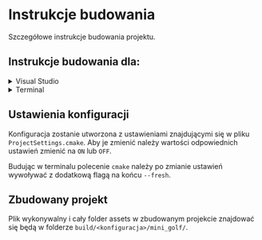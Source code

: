 # Instrukcje budowania

Szczegółowe instrukcje budowania projektu.

## Instrukcje budowania dla:

<details>
<summary>Visual Studio</summary>

Budowanie przy pomocy VS jest banalne. Wystarczy otworzyć projekt. VS sam znajdzie pliki CMake. 
Należy u góry wybrać jedynie rodzaj konfiguracji i plik wykonywalny. 
Następnie można zbudować projekt kombinacją klawiszy ctrl + shift + B, lub zbudować i uruchomić przyciskiem F5. 
W razie problemów z kompilacją pomocne może być przejście z kompilatora MSVC na Clang lub usunięcie projektu, a następnie ponowne jego sklonowanie.

</details>

<details>
<summary>Terminal</summary>

Budowanie projektu odbywa się w dwóch prostych krokach:
1) Utworzenie konfiguracji przy pomocy CMake
2) Zbudowanie programu przy pomocy generatora Ninja

Krok 1 nie jest wymagany jeżeli od ostatniego zbudowania projektu wprowadzono wyłącznie zmiany do plików źródłowych (tzn. program zbuduje się poprawnie tak długo jak nie dodasz nowego pliku).

### (1) 

W folderze głównym projektu wydaj polecenie:

    cmake . --preset <konfiguracja>

gdzie dostępnymi (na systemach Linux i MacOS) konfiguracjami są:
- unixlike-gcc-debug
- unixlike-gcc-release
- unixlike-clang-debug
- unixlike-clang-release

### (2)

przejdź do folderu `build/<konfiguracja>/` i wywołaj polecenie:

    ninja

</details>

## Ustawienia konfiguracji

Konfiguracja zostanie utworzona z ustawieniami znajdującymi się w pliku `ProjectSettings.cmake`. Aby je zmienić należy wartości odpowiednich ustawień zmienić na `ON` lub `OFF`.

Budując w terminalu polecenie `cmake` należy po zmianie ustawień wywoływać z dodatkową flagą na końcu `--fresh`.

## Zbudowany projekt

Plik wykonywalny i cały folder assets w zbudowanym projekcie znajdować się będą w folderze `build/<konfiguracja>/mini_golf/`.

